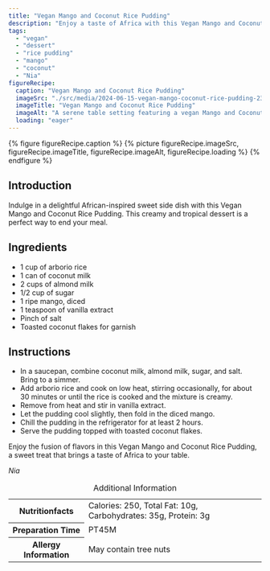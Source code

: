 ```yaml
---
title: "Vegan Mango and Coconut Rice Pudding"
description: "Enjoy a taste of Africa with this Vegan Mango and Coconut Rice Pudding. Creamy and tropical, this dessert is a delightful sweet side dish!"
tags:
  - "vegan"
  - "dessert"
  - "rice pudding"
  - "mango"
  - "coconut"
  - "Nia"
figureRecipe: 
  caption: "Vegan Mango and Coconut Rice Pudding"
  imageSrc: "./src/media/2024-06-15-vegan-mango-coconut-rice-pudding-2355.png"
  imageTitle: "Vegan Mango and Coconut Rice Pudding"
  imageAlt: "A serene table setting featuring a vegan Mango and Coconut Rice Pudding, a creamy African-inspired dessert, exuding indulgence and tranquility."
  loading: "eager"
---
```


{% figure figureRecipe.caption %}
{% picture figureRecipe.imageSrc, figureRecipe.imageTitle, figureRecipe.imageAlt, figureRecipe.loading %}
{% endfigure %}

## Introduction

Indulge in a delightful African-inspired sweet side dish with this Vegan Mango and Coconut Rice Pudding. This creamy and tropical dessert is a perfect way to end your meal.

## Ingredients

- 1 cup of arborio rice
- 1 can of coconut milk
- 2 cups of almond milk
- 1/2 cup of sugar
- 1 ripe mango, diced
- 1 teaspoon of vanilla extract
- Pinch of salt
- Toasted coconut flakes for garnish

## Instructions

- In a saucepan, combine coconut milk, almond milk, sugar, and salt. Bring to a simmer.
- Add arborio rice and cook on low heat, stirring occasionally, for about 30 minutes or until the rice is cooked and the mixture is creamy.
- Remove from heat and stir in vanilla extract.
- Let the pudding cool slightly, then fold in the diced mango.
- Chill the pudding in the refrigerator for at least 2 hours.
- Serve the pudding topped with toasted coconut flakes.

Enjoy the fusion of flavors in this Vegan Mango and Coconut Rice Pudding, a sweet treat that brings a taste of Africa to your table.

*Nia*

<table><caption class='sr-only'>Additional Information</caption><tr><th>Nutritionfacts</th><td>Calories: 250, Total Fat: 10g, Carbohydrates: 35g, Protein: 3g&nbsp;</td></tr><tr><th>Preparation Time</th><td>PT45M&nbsp;</td></tr><tr><th>Allergy Information</th><td>May contain tree nuts&nbsp;</td></tr></table>

